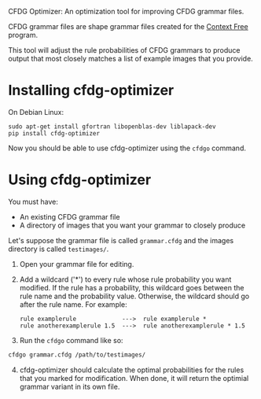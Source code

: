 CFDG Optimizer: An optimization tool for improving CFDG grammar files.

CFDG grammar files are shape grammar files created for the [Context Free](http://contextfreeart.org/) program.

This tool will adjust the rule probabilities of CFDG grammars to produce output that most closely matches a 
list of example images that you provide.


Installing cfdg-optimizer
=========================

On Debian Linux:

```
sudo apt-get install gfortran libopenblas-dev liblapack-dev
pip install cfdg-optimizer
```

Now you should be able to use cfdg-optimizer using the `cfdgo` command.


Using cfdg-optimizer
====================

You must have:
* An existing CFDG grammar file
* A directory of images that you want your grammar to closely produce

Let's suppose the grammar file is called `grammar.cfdg` and the images directory is called `testimages/`.

1. Open your grammar file for editing.

2. Add a wildcard ('*') to every rule whose rule probability you want modified.  If the rule has a probability,
   this wildcard goes between the rule name and the probability value.  Otherwise, the wildcard should go after the 
   rule name.  For example:
    ```
    rule examplerule             --->  rule examplerule *
    rule anotherexamplerule 1.5  --->  rule anotherexamplerule * 1.5
    ```

3. Run the `cfdgo` command like so:
    
```bash
cfdgo grammar.cfdg /path/to/testimages/
```

4. cfdg-optimizer should calculate the optimal probabilities for the rules that you marked for modification. When
   done, it will return the optimial grammar variant in its own file.

   
   

